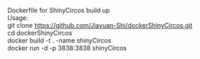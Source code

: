 Dockerfile for ShinyCircos build up  
Usage:  
git clone https://github.com/Jiayuan-Shi/dockerShinyCircos.git  
cd dockerShinyCircos  
docker build -t . -name shinyCircos  
docker run -d -p 3838:3838 shinyCircos
